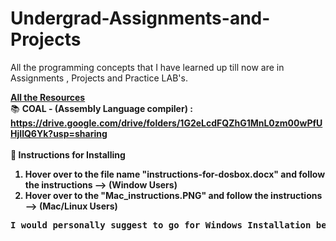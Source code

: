 # Undergrad-Assignments-and-Projects
All the programming concepts that I have learned up till now are in Assignments , Projects and Practice LAB's.

<u><b>All the Resources</b></u> <br>
:books: <b>COAL - (Assembly Language compiler)<b> : https://drive.google.com/drive/folders/1G2eLcdFQZhG1MnL0zm00wPfUHjIlQ6Yk?usp=sharing <br><br>
:pencil: <b>Instructions for Installing</b>
1. Hover over to the file name "instructions-for-dosbox.docx" and follow the instructions --> (Window Users)<br>
2. Hover over to the "Mac_instructions.PNG" and follow the instructions --> (Mac/Linux Users)<br>
<pre>I would personally suggest to go for Windows Installation because I have used it personally and works perfectly fine</pre>
